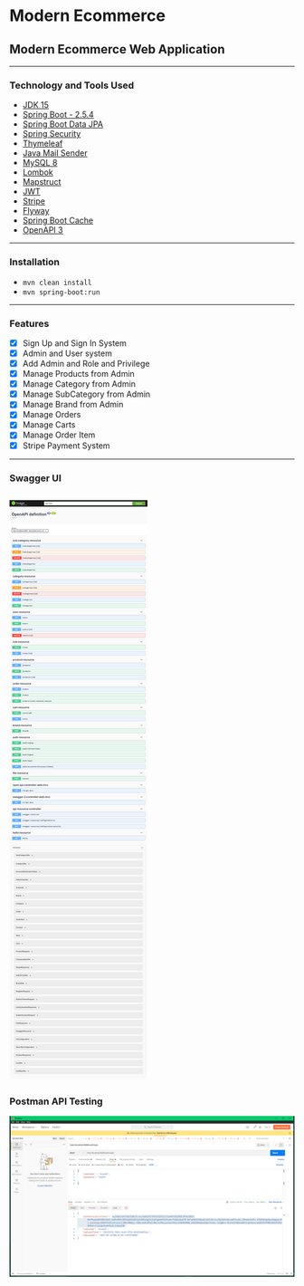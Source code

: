 # Modern Ecommerce

## Modern Ecommerce Web Application
---
### Technology and Tools Used
- [JDK 15](https://www.oracle.com/java/technologies/javase/jdk15-archive-downloads.html)
- [Spring Boot - 2.5.4](https://spring.io/projects/spring-boot)
- [Spring Boot Data JPA](https://spring.io/projects/spring-data-jpa)
- [Spring Security](https://spring.io/projects/spring-security)
- [Thymeleaf](https://www.thymeleaf.org/)
- [Java Mail Sender](https://docs.spring.io/spring-framework/docs/current/javadoc-api/org/springframework/mail/javamail/JavaMailSender.html)
- [MySQL 8](https://www.mysql.com/)
- [Lombok](https://projectlombok.org/)
- [Mapstruct](https://mapstruct.org/)
- [JWT](https://github.com/jwtk/jjwt)
- [Stripe](https://stripe.com/docs)
- [Flyway](https://flywaydb.org/)
- [Spring Boot Cache](https://spring.io/guides/gs/caching/)  
- [OpenAPI 3](https://swagger.io/specification/)
---
### Installation
- `mvn clean install`
- `mvn spring-boot:run`
---
### Features
- [x] Sign Up and Sign In System 
- [x] Admin and User system
- [x] Add Admin and Role and Privilege
- [x] Manage Products from Admin
- [x] Manage Category from Admin
- [x] Manage SubCategory from Admin
- [x] Manage Brand from Admin
- [x] Manage Orders
- [x] Manage Carts
- [x] Manage Order Item
- [x] Stripe Payment System

---

### Swagger UI
![APIs](https://github.com/mdmuradhossain/modern-ecommerce/blob/main/src/main/resources/static/images/swagger-ui.png)
---
### Postman API Testing
![Postman testing](https://github.com/mdmuradhossain/modern-ecommerce/blob/main/src/main/resources/static/images/authresponse.png)